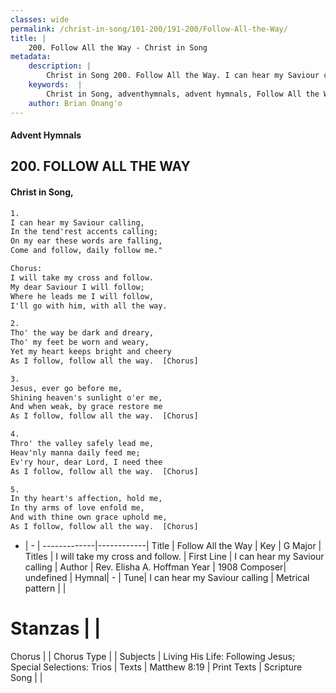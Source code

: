```yaml
---
classes: wide
permalink: /christ-in-song/101-200/191-200/Follow-All-the-Way/
title: |
    200. Follow All the Way - Christ in Song
metadata:
    description: |
        Christ in Song 200. Follow All the Way. I can hear my Saviour calling, In the tend'rest accents calling; On my ear these words are falling, Come and follow, daily follow me." Chorus: I will take my cross and follow. My dear Saviour I will follow; Where he leads me I will follow, I'll go with him, with all the way.
    keywords:  |
        Christ in Song, adventhymnals, advent hymnals, Follow All the Way, I can hear my Saviour calling. I will take my cross and follow.
    author: Brian Onang'o
---
```


#### Advent Hymnals
## 200. FOLLOW ALL THE WAY
####  Christ in Song,

```txt
1.
I can hear my Saviour calling,
In the tend'rest accents calling;
On my ear these words are falling,
Come and follow, daily follow me."

Chorus:
I will take my cross and follow.
My dear Saviour I will follow;
Where he leads me I will follow,
I'll go with him, with all the way.

2.
Tho' the way be dark and dreary,
Tho' my feet be worn and weary,
Yet my heart keeps bright and cheery
As I follow, follow all the way.  [Chorus]

3.
Jesus, ever go before me,
Shining heaven's sunlight o'er me,
And when weak, by grace restore me
As I follow, follow all the way.  [Chorus]

4.
Thro' the valley safely lead me,
Heav'nly manna daily feed me;
Ev'ry hour, dear Lord, I need thee
As I follow, follow all the way.  [Chorus]

5.
In thy heart's affection, hold me,
In thy arms of love enfold me,
And with thine own grace uphold me,
As I follow, follow all the way.  [Chorus]

```

- |   -  |
-------------|------------|
Title | Follow All the Way |
Key | G Major |
Titles | I will take my cross and follow. |
First Line | I can hear my Saviour calling |
Author | Rev. Elisha A. Hoffman
Year | 1908
Composer| undefined |
Hymnal|  - |
Tune| I can hear my Saviour calling |
Metrical pattern | |
# Stanzas |  |
Chorus |  |
Chorus Type |  |
Subjects | Living His Life: Following Jesus; Special Selections: Trios |
Texts | Matthew 8:19 |
Print Texts | 
Scripture Song |  |
    
